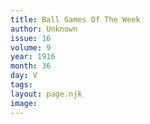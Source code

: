 ```yaml
---
title: Ball Games Of The Week
author: Unknown
issue: 16
volume: 9
year: 1916
month: 36
day: V
tags:
layout: page.njk
image:
---
```

